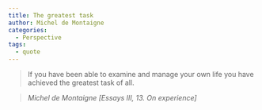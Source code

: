 ```yaml
---
title: The greatest task
author: Michel de Montaigne
categories:
  - Perspective
tags:
  - quote
---
```


> If you have been able to examine and manage your own life you have achieved the greatest task of all.

> <cite>Michel de Montaigne [Essays III, 13. On experience]</cite>

